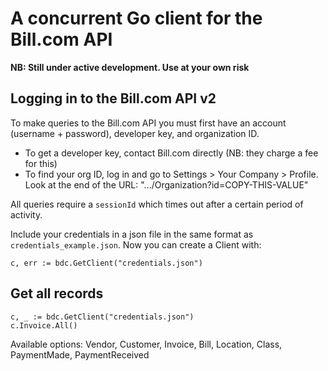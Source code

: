 # A concurrent Go client for the Bill.com API

**NB: Still under active development. Use at your own risk**

## Logging in to the Bill.com API v2
To make queries to the Bill.com API you must first have an account (username + password), developer key, and organization ID. 
* To get a developer key, contact Bill.com directly (NB: they charge a fee for this) 
* To find your org ID, log in and go to Settings > Your Company > Profile. Look at the end of the URL:  ".../Organization?id=COPY-THIS-VALUE"

 All queries require a `sessionId` which times out after a certain period of activity.

Include your credentials in a json file in the same format as `credentials_example.json`. Now you can create a Client with:

`c, err := bdc.GetClient("credentials.json")`

## Get all records
```
c, _ := bdc.GetClient("credentials.json")
c.Invoice.All()
```

Available options: Vendor, Customer, Invoice, Bill, Location, Class, PaymentMade, PaymentReceived